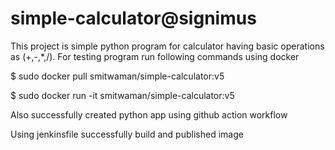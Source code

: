 # simple-calculator@signimus

This project is simple python program for calculator having basic operations as (+,-,*,/).
For testing program run following commands using docker

$ sudo docker pull smitwaman/simple-calculator:v5

$ sudo docker run -it smitwaman/simple-calculator:v5


Also successfully created python app using github action workflow

Using jenkinsfile successfully build and published image
